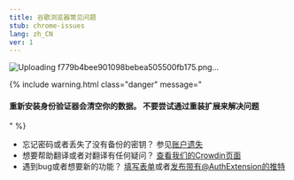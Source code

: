 ```yaml
---
title: 谷歌浏览器常见问题
stub: chrome-issues
lang: zh_CN
ver: 1
---
```


![Uploading f779b4bee901098bebea505500fb175.png…]()



{% include warning.html class="danger" message="

<h4>重新安装身份验证器会清空你的数据。 不要尝试通过重装扩展来解决问题</h4>

" %}

- 忘记密码或者丢失了没有备份的密钥？ 参见[账户遗失](lost-codes)
- 想要帮助翻译或者对翻译有任何疑问？ [查看我们的Crowdin页面](https://crowdin.com/project/authenticator-firefox)
- 遇到bug或者想要新的功能？ [填写表单](https://github.com/Authenticator-Extension/Authenticator/issues/new/choose)或者[发布带有@AuthExtension的推特](https://twitter.com/intent/tweet?text=@AuthExtension)
